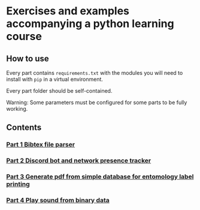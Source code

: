 Exercises and examples accompanying a python learning course
===

How to use
---

Every part contains `requirements.txt` with the modules you will need to install
with `pip` in a virtual environment.

Every part folder should be self-contained.

Warning: Some parameters must be configured for some parts to be fully working.

Contents
---

### [Part 1 Bibtex file parser](part%201)

### [Part 2 Discord bot and network presence tracker](part%202)

### [Part 3 Generate pdf from simple database for entomology label printing](part%203)

### [Part 4 Play sound from binary data](part%204)

